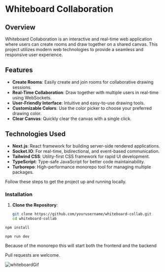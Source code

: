 # Whiteboard Collaboration

## Overview


Whiteboard Collaboration is an interactive and real-time web application where users can create rooms and draw together on a shared canvas. This project utilizes modern web technologies to provide a seamless and responsive user experience.

## Features

- **Create Rooms**: Easily create and join rooms for collaborative drawing sessions.
- **Real-Time Collaboration**: Draw together with multiple users in real-time using WebSockets.
- **User-Friendly Interface**: Intuitive and easy-to-use drawing tools.
- **Customizable Colors**: Use the color picker to choose your preferred drawing color.
- **Clear Canvas**: Quickly clear the canvas with a single click.

## Technologies Used

- **Next.js**: React framework for building server-side rendered applications.
- **Socket.IO**: For real-time, bidirectional, and event-based communication.
- **Tailwind CSS**: Utility-first CSS framework for rapid UI development.
- **TypeScript**: Type-safe JavaScript for better code maintainability.
- **Turborepo**: High-performance monorepo tool for managing multiple packages.


Follow these steps to get the project up and running locally.

### Installation

1. **Clone the Repository**:

   ```bash
   git clone https://github.com/yourusername/whiteboard-collab.git
   cd whiteboard-collab


```bash
npm install
```
```bash
npm run dev
```
Because of the monorepo this will start both the frontend and the backend


Pull requests are welcome.


![whiteboardGif](https://github.com/user-attachments/assets/0768e24c-d193-4eb3-a236-bce1cce7f22e)


